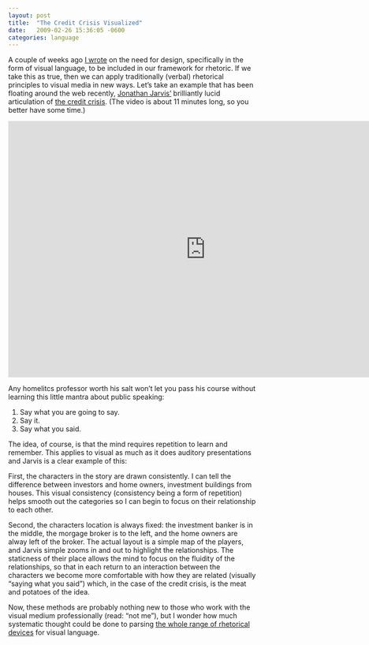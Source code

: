 ```yaml
---
layout: post
title:  "The Credit Crisis Visualized"
date:   2009-02-26 15:36:05 -0600
categories: language
---
```


A couple of weeks ago <a href="#deadlink">I wrote</a> on the need for design, specifically in the form of visual language, to be included in our framework for rhetoric. If we take this as true, then we can apply traditionally (verbal) rhetorical principles to visual media in new ways. Let’s take an example that has been floating around the web recently, <a href="http://jonnyj.net/m5/">Jonathan Jarvis’</a> brilliantly lucid articulation of <a href="http://crisisofcredit.com/">the credit crisis</a>. (The video is about 11 minutes long, so you better have some time.)

<iframe frameborder="0" height="520" src="http://player.vimeo.com/video/3261363?title=0&amp;byline=0&amp;portrait=0" width="800"></iframe>

Any homelitcs professor worth his salt won’t let you pass his course without learning this little mantra about public speaking:
<ol>
	<li>Say what you are going to say.</li>
	<li>Say it.</li>
	<li>Say what you said.</li>
</ol>
The idea, of course, is that the mind requires repetition to learn and remember. This applies to visual as much as it does auditory presentations and Jarvis is a clear example of this:

First, the characters in the story are drawn consistently. I can tell the difference between investors and home owners, investment buildings from houses. This visual consistency (consistency being a form of repetition) helps smooth out the categories so I can begin to focus on their relationship to each other.

Second, the characters location is always fixed: the investment banker is in the middle, the morgage broker is to the left, and the home owners are alway left of the broker. The actual layout is a simple map of the players, and Jarvis simple zooms in and out to highlight the relationships. The staticness of their place allows the mind to focus on the fluidity of the relationships, so that in each return to an interaction between the characters we become more comfortable with how they are related (visually “saying what you said”) which, in the case of the credit crisis, is the meat and potatoes of the idea.

Now, these methods are probably nothing new to those who work with the visual medium professionally (read: “not me”), but I wonder how much systematic thought could be done to parsing <a href="http://www.virtualsalt.com/rhetoric.htm">the whole range of rhetorical devices</a> for visual language.